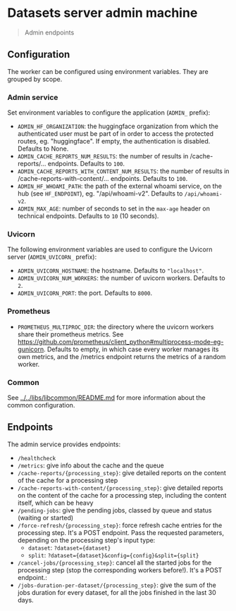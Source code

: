 # Datasets server admin machine

> Admin endpoints

## Configuration

The worker can be configured using environment variables. They are grouped by scope.

### Admin service

Set environment variables to configure the application (`ADMIN_` prefix):

- `ADMIN_HF_ORGANIZATION`: the huggingface organization from which the authenticated user must be part of in order to access the protected routes, eg. "huggingface". If empty, the authentication is disabled. Defaults to None.
- `ADMIN_CACHE_REPORTS_NUM_RESULTS`: the number of results in /cache-reports/... endpoints. Defaults to `100`.
- `ADMIN_CACHE_REPORTS_WITH_CONTENT_NUM_RESULTS`: the number of results in /cache-reports-with-content/... endpoints. Defaults to `100`.
- `ADMIN_HF_WHOAMI_PATH`: the path of the external whoami service, on the hub (see `HF_ENDPOINT`), eg. "/api/whoami-v2". Defaults to `/api/whoami-v2`.
- `ADMIN_MAX_AGE`: number of seconds to set in the `max-age` header on technical endpoints. Defaults to `10` (10 seconds).

### Uvicorn

The following environment variables are used to configure the Uvicorn server (`ADMIN_UVICORN_` prefix):

- `ADMIN_UVICORN_HOSTNAME`: the hostname. Defaults to `"localhost"`.
- `ADMIN_UVICORN_NUM_WORKERS`: the number of uvicorn workers. Defaults to `2`.
- `ADMIN_UVICORN_PORT`: the port. Defaults to `8000`.

### Prometheus

- `PROMETHEUS_MULTIPROC_DIR`: the directory where the uvicorn workers share their prometheus metrics. See https://github.com/prometheus/client_python#multiprocess-mode-eg-gunicorn. Defaults to empty, in which case every worker manages its own metrics, and the /metrics endpoint returns the metrics of a random worker.

### Common

See [../../libs/libcommon/README.md](../../libs/libcommon/README.md) for more information about the common configuration.

## Endpoints

The admin service provides endpoints:

- `/healthcheck`
- `/metrics`: give info about the cache and the queue
- `/cache-reports/{processing_step}`: give detailed reports on the content of the cache for a processing step
- `/cache-reports-with-content/{processing_step}`: give detailed reports on the content of the cache for a processing step, including the content itself, which can be heavy
- `/pending-jobs`: give the pending jobs, classed by queue and status (waiting or started)
- `/force-refresh/{processing_step}`: force refresh cache entries for the processing step. It's a POST endpoint. Pass the requested parameters, depending on the processing step's input type:
  - `dataset`: `?dataset={dataset}`
  - `split`: `?dataset={dataset}&config={config}&split={split}`
- `/cancel-jobs/{processing_step}`: cancel all the started jobs for the processing step (stop the corresponding workers before!). It's a POST endpoint.:
- `/jobs-duration-per-dataset/{processing_step}`: give the sum of the jobs duration for every dataset, for all the jobs finished in the last 30 days.
